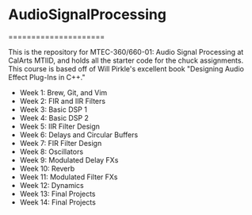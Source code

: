# AudioSignalProcessing
=====================

This is the repository for MTEC-360/660-01: Audio Signal Processing at CalArts MTIID, and holds all the starter code for the chuck assignments. This course is based off of Will Pirkle's excellent book "Designing Audio Effect Plug-Ins in C++."

* Week 1:  Brew, Git, and Vim
* Week 2:  FIR and IIR Filters 
* Week 3:  Basic DSP 1
* Week 4:  Basic DSP 2
* Week 5:  IIR Filter Design
* Week 6:  Delays and Circular Buffers
* Week 7:  FIR Filter Design
* Week 8:  Oscillators
* Week 9:  Modulated Delay FXs
* Week 10: Reverb
* Week 11: Modulated Filter FXs
* Week 12: Dynamics
* Week 13: Final Projects
* Week 14: Final Projects


